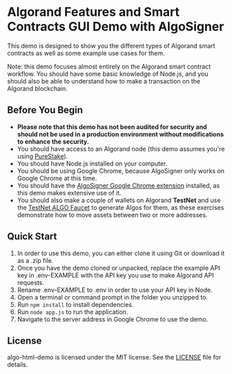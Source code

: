 # Algorand Features and Smart Contracts GUI Demo with AlgoSigner

This demo is designed to show you the different types of Algorand smart contracts as well as some example use cases for them.

Note: this demo focuses almost entirely on the Algorand smart contract workflow. You should have some basic knowledge of Node.js, and you should also be able to understand how to make a transaction on the Algorand blockchain.

## Before You Begin

 - **Please note that this demo has not been audited for security and should not be used in a production environment without modifications to enhance the security.**
 - You should have access to an Algorand node (this demo assumes you're using <a target="_blank" href="https://developer.purestake.io/">PureStake</a>).
 - You should have Node.js installed on your computer.
 - You should be using Google Chrome, because AlgoSigner only works on Google Chrome at this time.
 - You should have the <a target="_blank" href="https://chrome.google.com/webstore/detail/algosigner/kmmolakhbgdlpkjkcjkebenjheonagdm">AlgoSigner Google Chrome extension</a> installed, as this demo makes extensive use of it.
 - You should also make a couple of wallets on Algorand <strong>TestNet</strong> and use the <a target="_blank" href="https://testnet.algoexplorer.io/dispenser">TestNet ALGO Faucet</a> to generate Algos for them, as these exercises demonstrate how to move assets between two or more addresses.</p>

## Quick Start

1. In order to use this demo, you can either clone it using Git or download it as a .zip file.
2. Once you have the demo cloned or unpacked, replace the example API key in .env-EXAMPLE with the API key you use to make Algorand API requests.
3. Rename .env-EXAMPLE to .env in order to use your API key in Node.
4. Open a terminal or command prompt in the folder you unzipped to.
5. Run ```npm install``` to install dependencies.
6. Run ```node app.js``` to run the application.
7. Navigate to the server address in Google Chrome to use the demo.

## License

algo-html-demo is licensed under the MIT license. See the [LICENSE](https://github.com/jwdixon/algo-html-demo/blob/main/LICENSE) file for details.

